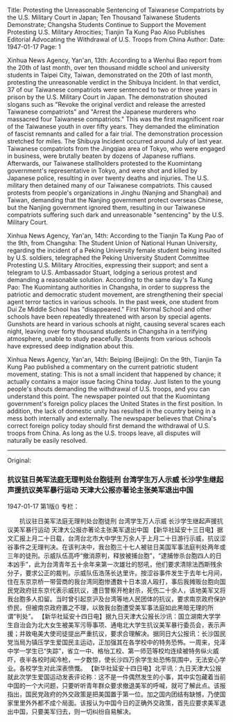 Title: Protesting the Unreasonable Sentencing of Taiwanese Compatriots by the U.S. Military Court in Japan; Ten Thousand Taiwanese Students Demonstrate; Changsha Students Continue to Support the Movement Protesting U.S. Military Atrocities; Tianjin Ta Kung Pao Also Publishes Editorial Advocating the Withdrawal of U.S. Troops from China
Author:
Date: 1947-01-17
Page: 1

Xinhua News Agency, Yan'an, 13th: According to a Wenhui Bao report from the 20th of last month, over ten thousand middle school and university students in Taipei City, Taiwan, demonstrated on the 20th of last month, protesting the unreasonable verdict in the Shibuya Incident. In that verdict, 37 of our Taiwanese compatriots were sentenced to two or three years in prison by the U.S. Military Court in Japan. The demonstration shouted slogans such as "Revoke the original verdict and release the arrested Taiwanese compatriots" and "Arrest the Japanese murderers who massacred four Taiwanese compatriots." This was the first magnificent roar of the Taiwanese youth in over fifty years. They demanded the elimination of fascist remnants and called for a fair trial. The demonstration procession stretched for miles. The Shibuya Incident occurred around July of last year. Taiwanese compatriots from the Jingqiao area of Tokyo, who were engaged in business, were brutally beaten by dozens of Japanese ruffians. Afterwards, our Taiwanese stallholders protested to the Kuomintang government's representative in Tokyo, and were shot and killed by Japanese police, resulting in over twenty deaths and injuries. The U.S. military then detained many of our Taiwanese compatriots. This caused protests from people's organizations in Jinghu (Nanjing and Shanghai) and Taiwan, demanding that the Nanjing government protect overseas Chinese, but the Nanjing government ignored them, resulting in our Taiwanese compatriots suffering such dark and unreasonable "sentencing" by the U.S. Military Court.

Xinhua News Agency, Yan'an, 14th: According to the Tianjin Ta Kung Pao of the 9th, from Changsha: The Student Union of National Hunan University, regarding the incident of a Peking University female student being insulted by U.S. soldiers, telegraphed the Peking University Student Committee Protesting U.S. Military Atrocities, expressing their support; and sent a telegram to U.S. Ambassador Stuart, lodging a serious protest and demanding a reasonable solution. According to the same day's Ta Kung Pao: The Kuomintang authorities in Changsha, in order to suppress the patriotic and democratic student movement, are strengthening their special agent terror tactics in various schools. In the past week, one student from Dui Ze Middle School has "disappeared." First Normal School and other schools have been repeatedly threatened with arson by special agents. Gunshots are heard in various schools at night, causing several scares each night, leaving over forty thousand students in Changsha in a terrifying atmosphere, unable to study peacefully. Students from various schools have expressed deep indignation about this.

Xinhua News Agency, Yan'an, 14th: Beiping (Beijing): On the 9th, Tianjin Ta Kung Pao published a commentary on the current patriotic student movement, stating: This is not a small incident that happened by chance; it actually contains a major issue facing China today. Just listen to the young people's shouts demanding the withdrawal of U.S. troops, and you can understand this point. The newspaper pointed out that the Kuomintang government's foreign policy places the United States in the first position. In addition, the lack of domestic unity has resulted in the country being in a mess both internally and externally. The newspaper believes that China's correct foreign policy today should first demand the withdrawal of U.S. troops from China. As long as the U.S. troops leave, all disputes will naturally be easily resolved.



<hr /> 

Original: 


### 抗议驻日美军法庭无理判处台胞徒刑  台湾学生万人示威  长沙学生继起声援抗议美军暴行运动  天津大公报亦著论主张美军退出中国

1947-01-17
第1版()
专栏：

　　抗议驻日美军法庭无理判处台胞徒刑
    台湾学生万人示威
    长沙学生继起声援抗议美军暴行运动
    天津大公报亦著论主张美军退出中国
    【新华社延安十三日电】据文汇报上月二十日载，台湾台北市大中学生万余人于上月二十日游行示威，抗议涩谷事件之无理判决。在该判决中，我台胞三十七人被驻日美国军事法庭判处两年或三年的徒刑。示威队伍高呼“撤消原判，释放被捕台胞”，“逮捕惨杀台胞四人的日本凶手”，此为台湾青年五十余年来第一次雄壮的怒吼，他们要求清除法西斯残余分子，要求公正的裁判。示威队伍浩荡长达里许。按涩谷事件发生于去年七月间，住在东京京桥一带营商的我台湾同胞惨遭数十日本浪人殴打，事后我摊贩台胞向国民党政府驻东京代表示威抗议，遭日警察开枪射杀，死伤二十余人，该地美军又将我台胞多人扣留。当时曾引起京沪及台湾等地人民团体的抗议，要求南京政府保护侨民，但被南京政府置之不理，以致我台胞遭受美军事法庭如此黑暗无理的所谓“判处”。
    【新华社延安十四日电】据九日天津大公报长沙讯：国立湖南大学学生自治会为北大女生被美军污辱事项、通电北大学生抗议美军暴行委员会，表示声援；并致电美大使司徒提出严重抗议，要求合理解决。据同日大公报讯：长沙国民党当局为镇压学生爱国民主运动，正加强其在各学校中的特务恐怖。一周来，兑泽中学一学生已“失踪”，省立一中、格怡工校、第一师范等校均连续被特务纵火威吓，夜半各校时闻冷枪，一夕数惊，使长沙四万余学生处恐怖氛围中，无法安心学业。各校学生对此深表愤慨。
    【新华社延安十四日电】北平讯：九日天津大公报就此次学生爱国运动发表评论称：这不是一件偶然发生的小事，其中实包藏着当前中国的一个大问题，只要听听青年群众要求撤退美军的呼喊，就可了解此点。该报指出，国民党政府的外交政策是把美国置于第一位。加之国内团结有缺憾，乃使国家里里外外都不成个局面。该报认为中国今日的正确外交政策，首先应要求美军退出中国，只要美军归去，则一切纠纷自易解决。
